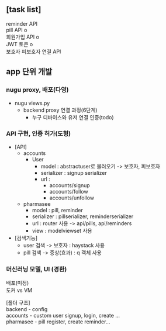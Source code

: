 ## [task list]
reminder API <br> 
pill API o<br> 
회원가입 API o<br> 
JWT 토큰 o<br> 
보호자 피보호자 연결 API<br>

## app 단위 개발
### nugu proxy, 배포(다영)
+ nugu views.py
    + backend proxy 연결 과정(6단계)
        + 누구 디바이스와 유저 연결 인증(todo)
### API 구현, 인증 허가(도형)
+ [API]
    + accounts 
      + User
        + model : abstractuser로 불러오기 -> 보호자, 피보호자
        + serializer : signup serializer 
        + url : 
          + accounts/signup
          + accounts/follow
          + accounts/unfollow
    + pharmasee
        + model : pill, reminder 
        + serializer : pillserializer, reminderserializer
        + url : router 사용 -> api/pills, api/reminders
        + view : modelviewset 사용 
+ [검색기능]
  + user 검색 -> 보호자 : haystack 사용
  + pill 검색 -> 증상(효과) : q 객체 사용
### 머신러닝 모델, UI (경환)
배포(미정)<br>
도커 vs VM<br>

[폴더 구조] <br>
backend - config <br>
accounts - custom user signup, login, create ...<br>
pharmasee - pill register, create reminder... <br> 


